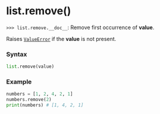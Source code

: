 # list.remove()

`>>> list.remove.__doc__`: Remove first occurrence of **value**.

Raises [`ValueError`](/exceptions/ValueError.md) if the **value** is not present.

### Syntax

```python
list.remove(value)
```

### Example

```python
numbers = [1, 2, 4, 2, 1]
numbers.remove(2)
print(numbers) # [1, 4, 2, 1]
```